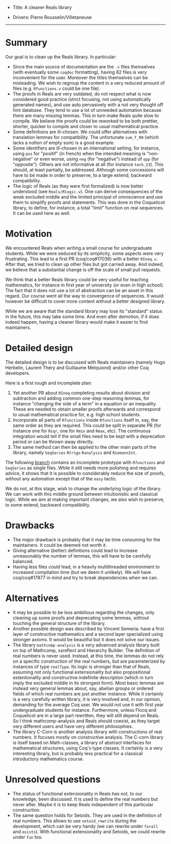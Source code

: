 - Title: A cleaner Reals library

- Drivers: Pierre Rousselin/Villetaneuse

----

# Summary

Our goal is to clean up the Reals library. In particular:
- Since the main source of documentation are the `.v` files themselves (with
  eventually some `coqdoc` formatting), having 82 files is very inconvenient for
  the user. Moreover the titles themselves can be misleading. We wish to regroup
  the content in a very reduced amount of files (e.g. `Rfunctions.v` could be
  one file).
- The proofs in Reals are very outdated, do not respect what is now considered
  good practice (strict focusing, not using automatically generated names), and
  use auto pervasively with a not very thought off hint database.  They tend to
  use a lot of unneeded automation because there are many missing lemmas. This
  in turn make Reals quite slow to compile. We believe the proofs could be
  reworked to be both prettier, shorter, quicker to compile and closer to usual
  mathematical practice.
- Some definitions are ill-chosen. We could offer alternatives with translation
  lemmas for compatibility. The unfortunate `sum_f_R0` (which lacks a notion of
  empty sum) is a good example.
- Some identifiers are ill-chosen in an international setting, for instance,
  using `pos` for "positif" (in french) when the intended meaning is
  "non-negative" or even worse, using `neg` (for "negative") instead of `opp`
  (for "opposite"). Others are not informative at all (for instance `tech_23`).
  This should, at least partially, be addressed. Although some concessions will
  have to be made in order to preserve, to a large extend, backward
  compatibility.
- The logic of Reals (as they were first formalized) is now better understood
  (see `Reals/Rlogic.v`). One can derive consequences of the weak excluded
  middle and the limited principal of omniscience and use them to simplify
  proofs and statements. This was done in the Coquelicot library, to define, for
  instance, a total "limit" function on real sequences. It can be used here as
  well.

# Motivation

We encountered Reals when writing a small course for undergraduate students.
While we were seduced by its simplicity, some aspects were very frustrating.
This lead to a first PR (coq/coq#17036) with a better `RIneq.v`.
After that, we tried to clean up other files but got carried away. And indeed,
we believe that a substantial change is off the scale of small pull requests.

We think that a better Reals library could be very useful for teaching
mathematics, for instance in first year of university (or even in high school).
The fact that it does not use a lot of abstraction can be an asset in this
regard. Our course went all the way to convergence of sequences. It would
however be difficult to cover more content without a better designed library.

While we are aware that the standard library may lose its "standard" status in
the future, this may take some time. And even after demotion, if it does indeed
happen, having a cleaner library would make it easier to find maintainers.

# Detailed design

The detailed design is to be discussed with Reals maintainers (namely Hugo
Herbelin, Laurent Théry and Guillaume Melquiond) and/or other Coq developers.

Here is a first rough and incomplete plan:
1. Yet another PR about `RIneq` completing results about division and
   subtraction and adding common one-step reasoning lemmas, for instance
   "changing the side of a term" in a equation or an inequality.
   These are needed to obtain smaller proofs afterwards and correspond to usual
   mathematical practice for, e.g. high school students.
2. Incorporate all parts of `Rfunctions` inside `Rfunctions` itself in, say, the
   same order as they are required. This could be split in separate PR (for
   instance one for `Rsqr`, one for `Rmin` and `Rmax`, etc). The continuous
   integration would tell if the small files need to be kept with a deprecation
   period or can be thrown away directly.
3. The same method can then be applied to the other main parts of the library,
   namely `SeqSeries` `Rtrigo` `Ranalysis` and `RiemannInt`.

The following [branch](https://github.com/Villetaneuse/coq/tree/Reals_prototype)
contains an incomplete prototype with `Rfunctions` and `SeqSeries` as single
files. While it still needs more polishing and requires advice, it shows that it
is possible to considerably reduce the size of proofs, without any automation
except that of the `easy` tactic.

We do not, at this stage, wish to change the underlying logic of the library. We
can work with this middle ground between intuitionistic and classical logic.
While we aim at making important changes, we also wish to preserve, to some
extend, backward compatibility.

# Drawbacks

- The major drawback is probably that it may be time consuming for the
  maintainers. It could be deemed not worth it.
- Giving alternative (better) definitions could lead to increase unreasonably
  the number of lemmas, this will have to be carefully balanced.
- Having less files *could* lead, in a heavily multithreaded environment to
  increased compilation time (but we deem it unlikely). We will have
  coq/coq#17877 in mind and try to break dependencies when we can.

# Alternatives

- It may be possible to be less ambitious regarding the changes, only cleaning
  up some proofs and deprecating some lemmas, without touching the general
  structure of the library.
- Another possible design was described by Vincent Semeria: have a first layer
  of constructive mathematics and a second layer specialized using stronger
  axioms. It would be beautiful but it does not solve our issues.
- The library `mathcomp-analysis` is a very advanced analysis library built on
  top of Mathcomp, ssreflect and Hierarchy Builder.
  The definition of real numbers is never used. Instead, at this time, the
  lemmas do not rely on a specific construction of the real numbers, but are
  parameterized by instances of type `realType`. Its logic is stronger than that
  of Reals, assuming not only functional extensionality but also propositional
  extentionality and constructive indefinite description (which in turn imply
  the excluded middle in its strongest form). Most basic lemmas are instead very
  general lemmas about, say, abelian groups or ordered fields of which real
  numbers are just another instance. While it certainly is a very carefully
  written library, it is very involved and, in our opinion, demanding for the
  average Coq user. We would not use it with first year undergraduate students
  for instance. Furthermore, unless Flocq and Coquelicot are in a large part
  rewritten, they will still depend on Reals. So I think mathcomp-analysis and
  Reals should coexist, as they target very different users and have very
  different philosophies.
- The library C-Corn is another analysis library with constructions of real
  numbers. It focuses mostly on constructive analysis. The C-corn library
  is itself based on Math-classes, a library of abstract interfaces for
  mathematical structures, using Coq's type classes. It certainly is a very
  interesting library, but is probably less practical for a classical
  introductory mathematics course.

# Unresolved questions

- The status of functional extensionality in Reals has not, to our knowledge,
  been discussed. It is used to define the real numbers but never after.
  Maybe it is to keep Reals independent of this particular construction.
- The same question holds for Setoids. They are used in the definition of real
  numbers. This allows to use `setoid_rewrite` during the development, which can
  be very handy (we can rewrite under `forall` and `exists`). With functional
  extensionality and Setoids, we could rewrite under `fun` too.
